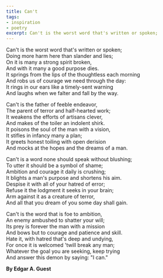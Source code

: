 ```yaml
---
title: Can't
tags: 
- inspiration
- poetry
excerpt: Can't is the worst word that's written or spoken;
---
```


Can't is the worst word that's written or spoken;   
Doing more harm here than slander and lies;   
On it is many a strong spirit broken,   
And with it many a good purpose dies.   
It springs from the lips of the thoughtless each morning      
And robs us of courage we need through the day:   
It rings in our ears like a timely-sent warning   
And laughs when we falter and fall by the way.   
   
Can't is the father of feeble endeavor,   
The parent of terror and half-hearted work;   
It weakens the efforts of artisans clever,   
And makes of the toiler an indolent shirk.   
It poisons the soul of the man with a vision,   
It stifles in infancy many a plan;   
It greets honest toiling with open derision   
And mocks at the hopes and the dreams of a man.   

Can't is a word none should speak without blushing;   
To utter it should be a symbol of shame;   
Ambition and courage it daily is crushing;   
It blights a man's purpose and shortens his aim.   
Despise it with all of your hatred of error;   
Refuse it the lodgment it seeks in your brain;   
Arm against it as a creature of terror,   
And all that you dream of you some day shall gain.   


Can't is the word that is foe to ambition,   
An enemy ambushed to shatter your will;   
Its prey is forever the man with a mission   
And bows but to courage and patience and skill.   
Hate it, with hatred that's deep and undying,   
For once it is welcomed 'twill break any man;   
Whatever the goal you are seeking, keep trying   
And answer this demon by saying: "I can."     
   
**By Edgar A. Guest**
